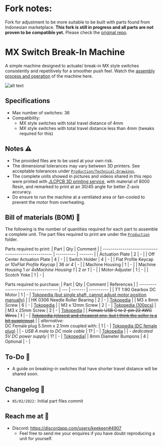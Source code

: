 # Fork notes:
Fork for adjustment to be more suitable to be built with parts found from Indonesian marketplace. **This fork is still in progress and all parts are not proven to be compatible yet.** Please check the [original repo](https://github.com/keekeen/MX-Switch-Break-In-Machine/).

# MX Switch Break-In Machine
A simple machine designed to actuate/ break-in MX style switches consistently and repetitively for a smoother push feel. Watch the [assembly process and operation](https://www.youtube.com/watch?v=iYIlCdo38ZM&list=PLLd9RKaLkD3lO_kQBJ3w394Xko4Nm3RR9) of the machine here.

![alt text][snapshot]

[snapshot]: /Images/DSC05789.jpg "Machine Snapshot"

## Specifications
- Max number of switches: 36
- Compatibility: 
  -  MX style switches with total travel distance of 4mm
  -  MX style switches with total travel distance less than 4mm (tweaks required for this)

## Notes ⚠️
- The provided files are to be used at your own risk.
- The dimensional tolerances may vary between 3D printers. See acceptable tolerances under [`Production/Technical-Drawings`](/Production/Technical-Drawings).
- The complete units showed in pictures and videos shared in this repo were printed with [JLCPCB 3D printing service](https://cart.jlcpcb.com/quote), with material of 8000 Resin, and remarked to print at an 30/45 angle for better Z-axis accuracy.
- Do ensure to run the machine at a ventilated area or fan-cooled to prevent the motor from overheating.

## Bill of materials (BOM) 📜
The following is the number of quantities required for each part to assemble a complete unit. The part files required to print are under the [`Production`](/Production) folder.

Parts required to print:
| Part                                                 | Qty        | Comment |
| ---------------------------------------------------- | ---------- | ------- |
| Actuation Plate                                      | 2          | -       |
| Off Center Actuation Plate                           | 4          | -       |
| Switch Holder                                        | 4          | -       |
| Flat Profile Keycap *or 10xFlat Profile Keycap*      | 36 *or 4*  | -       |
| Machine Housing                                      | 1          | -       |
| Machine Housing 1 *or 4xMachine Housing 1*           | 2 *or 1*   | -       |
| Motor-Adjuster                                       | 1          | -       |
| Scotch Yoke                                          | 1          | -       |

Parts required to purchase:
| Part                                 | Qty | Comment | References |
| ------------------------------------ | --- | ------- | ---------- |
| TT 1:90 Gearbox DC Motor             | 1   | - | [Tokopedia (but single shaft, cannot adjust motor position manually)](https://www.tokopedia.com/cncstorebandung/motor-dc-gearbox-metal-gear-tt-motor-single-shaft-all-metal) |
| HK 0306 Needle Roller Bearing        | 2   | - | [Tokopedia](https://www.tokopedia.com/rodabearing/hk-0306-tv-a-hk0306tva-needle-roller-bearing-laher-bambu) |
| M3 x 8mm Screw                       | 6   | - | [Tokopedia](https://www.tokopedia.com/rmbtools/baut-jp-m3-x-8-stainless-steel-baut-jp-stainless-m3-x-8-mm-sus-304) |
| M3 x 12mm Screw                      | 2   | - | [Tokopedia (100pcs)](https://www.tokopedia.com/rmbtools/baut-jp-m3-x-12-mm-sekrup-skrup-baut-jp-m3-x-12-isi-100pcs-jp0312?src=topads) |
| M3 x 25mm Screw                      | 2   | - | [Tokopedia](https://www.tokopedia.com/rmbtools/baut-jp-m3-x-25-stainless-steel-baut-jp-stainless-m3-x-25mm-sus-304) |
| ~~Female USB C to 2-pin 22 AWG Wires~~   | ~~1~~   | - | ~~[Tokopedia (closest and cheapest one, but I think the seller is a bit suspicious)](https://www.tokopedia.com/starelevens/1-usb-type-c-waterproof-connector-welding-wire-female-socket-fast)~~ |
| *alternative:* <br> DC Female plug 5.5mm x 2.1mm coupled with: | 1 | - | [Tokopedia (DC female plug)](https://www.tokopedia.com/rajacell/socket-dc-plug-female-power-adapter-cctv-5-5mm-x-2-1mm-ke-kabel-12v) |
| - *USB A male to DC male cable* | 1? | - | [Tokopedia](https://www.tokopedia.com/rajacell/kabel-usb-to-jack-dc-bulat-5-5mm-4-0mm-3-5mm-2-5mm-2-0mm-adapter-cas-5-5mm-x-2-1mm) |
| - *dedicated 5V DC power supply* | 1? | - | [Tokopedia](https://www.tokopedia.com/rajacell/adaptor-5v-1a-2a-jack-dc-5-5mm-x-2-1mm-power-supply-charger-adapter-1a)|
| 8mm Diameter Bumpons                 | 4   | Optional | - |

## To-Do 📝
- A guide on breaking-in switches that have shorter travel distance will be shared soon.

## Changelog 📒
- `05/02/2022:` Initial part files commit 

## Reach me at 📩
- Discord: https://discordapp.com/users/keekeen#4907
  - Feel free to send me your enquires if you have doubt reproducing a unit for yourself.
